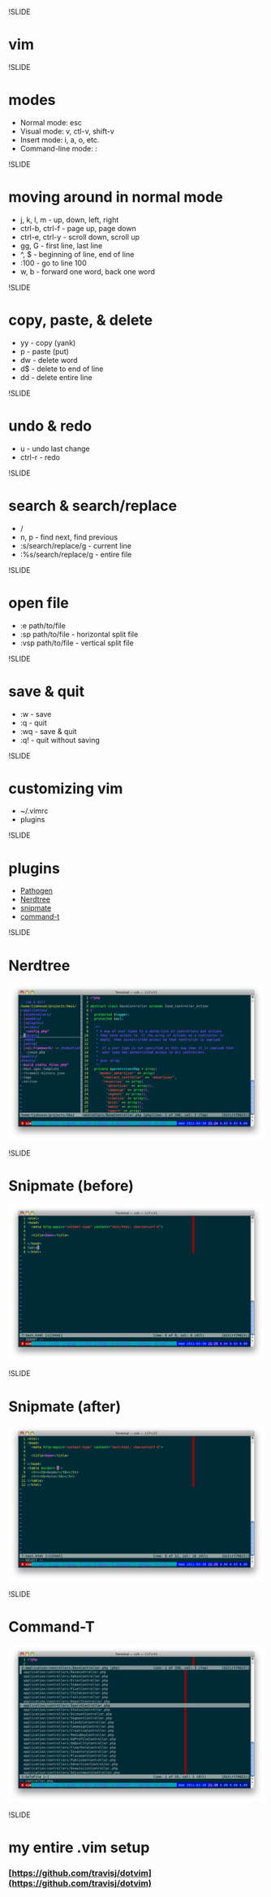 !SLIDE

# vim

!SLIDE

# modes
* Normal mode: esc
* Visual mode: v, ctl-v, shift-v
* Insert mode: i, a, o, etc.
* Command-line mode: :

!SLIDE

# moving around in normal mode
* j, k, l, m - up, down, left, right
* ctrl-b, ctrl-f - page up, page down
* ctrl-e, ctrl-y - scroll down, scroll up
* gg, G - first line, last line
* ^, $ - beginning of line, end of line
* :100 - go to line 100
* w, b - forward one word, back one word
	
!SLIDE

# copy, paste, & delete
* yy - copy (yank)
* p - paste (put)
* dw - delete word
* d$ - delete to end of line
* dd - delete entire line
	
!SLIDE

# undo & redo
* u - undo last change
* ctrl-r - redo
	
!SLIDE

# search & search/replace
* /
* n, p - find next, find previous
* :s/search/replace/g - current line
* :%s/search/replace/g - entire file
	
!SLIDE

# open file
* :e path/to/file
* :sp path/to/file - horizontal split file
* :vsp path/to/file - vertical split file
	
!SLIDE

# save & quit
* :w - save
* :q - quit
* :wq - save & quit
* :q! - quit without saving
	
!SLIDE

# customizing vim
* ~/.vimrc
* plugins

!SLIDE

# plugins
* [Pathogen](https://github.com/tpope/vim-pathogen)
* [Nerdtree](https://github.com/scrooloose/nerdtree)
* [snipmate](https://github.com/msanders/snipmate.vim)
* [command-t](https://github.com/wincent/Command-T)

!SLIDE

# Nerdtree
![nerdtree](nerdtree.png)

!SLIDE

# Snipmate (before)
![snipmate-before](snipmate-before.png)
	
!SLIDE

# Snipmate (after)
![snipmate-after](snipmate-after.png)
	
!SLIDE

# Command-T
![command-t](command-t.png)
	
!SLIDE

# my entire .vim setup
### [https://github.com/travisj/dotvim](https://github.com/travisj/dotvim)
